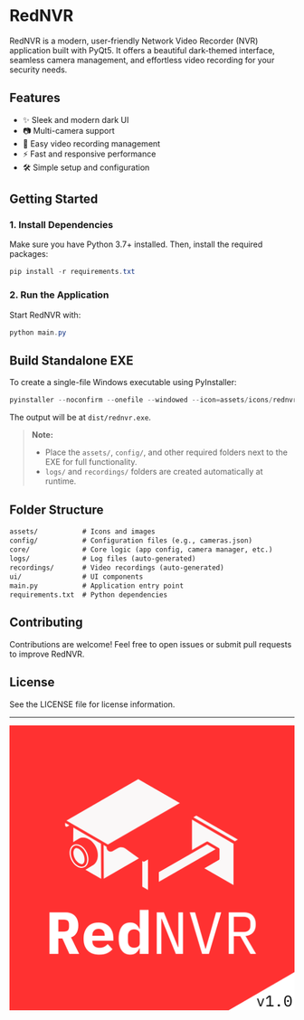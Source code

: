# RedNVR

RedNVR is a modern, user-friendly Network Video Recorder (NVR) application built with PyQt5. It offers a beautiful dark-themed interface, seamless camera management, and effortless video recording for your security needs.

## Features
- ✨ Sleek and modern dark UI
- 📷 Multi-camera support
- 🎥 Easy video recording management
- ⚡ Fast and responsive performance
- 🛠️ Simple setup and configuration

## Getting Started

### 1. Install Dependencies
Make sure you have Python 3.7+ installed. Then, install the required packages:
   ```powershell
   pip install -r requirements.txt
   ```

### 2. Run the Application
Start RedNVR with:
   ```powershell
   python main.py
   ```

## Build Standalone EXE
To create a single-file Windows executable using PyInstaller:
```powershell
pyinstaller --noconfirm --onefile --windowed --icon=assets/icons/rednvr.ico --name rednvr main.py
```
The output will be at `dist/rednvr.exe`.

> **Note:**
> - Place the `assets/`, `config/`, and other required folders next to the EXE for full functionality.
> - `logs/` and `recordings/` folders are created automatically at runtime.

## Folder Structure
```
assets/           # Icons and images
config/           # Configuration files (e.g., cameras.json)
core/             # Core logic (app config, camera manager, etc.)
logs/             # Log files (auto-generated)
recordings/       # Video recordings (auto-generated)
ui/               # UI components
main.py           # Application entry point
requirements.txt  # Python dependencies
```

## Contributing
Contributions are welcome! Feel free to open issues or submit pull requests to improve RedNVR.

## License
See the LICENSE file for license information.

---

<p align="center">
  <img src="assets/rednvr_v1.0.png" alt="RedNVR Screenshot" width="600"/>
</p>
